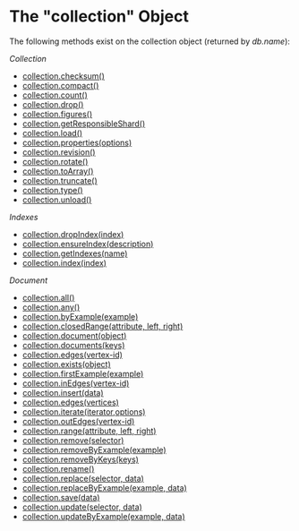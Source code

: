 The "collection" Object
=======================

The following methods exist on the collection object (returned by *db.name*):

*Collection*

* [collection.checksum()](../../DataModeling/Collections/CollectionMethods.md#checksum)
* [collection.compact()](../../DataModeling/Collections/CollectionMethods.md#compact)
* [collection.count()](../../DataModeling/Documents/DocumentMethods.md#count)
* [collection.drop()](../../DataModeling/Collections/CollectionMethods.md#drop)
* [collection.figures()](../../DataModeling/Collections/CollectionMethods.md#figures)
* [collection.getResponsibleShard()](../../DataModeling/Collections/CollectionMethods.md#getresponsibleshard)
* [collection.load()](../../DataModeling/Collections/CollectionMethods.md#load)
* [collection.properties(options)](../../DataModeling/Collections/CollectionMethods.md#properties)
* [collection.revision()](../../DataModeling/Collections/CollectionMethods.md#revision)
* [collection.rotate()](../../DataModeling/Collections/CollectionMethods.md#rotate)
* [collection.toArray()](../../DataModeling/Documents/DocumentMethods.md#toarray)
* [collection.truncate()](../../DataModeling/Collections/CollectionMethods.md#truncate)
* [collection.type()](../../DataModeling/Documents/DocumentMethods.md#collection-type)
* [collection.unload()](../../DataModeling/Collections/CollectionMethods.md#unload)

*Indexes*

* [collection.dropIndex(index)](../../Indexing/WorkingWithIndexes.md#dropping-an-index-via-a-collection-handle)
* [collection.ensureIndex(description)](../../Indexing/WorkingWithIndexes.md#creating-an-index)
* [collection.getIndexes(name)](../../Indexing/WorkingWithIndexes.md#listing-all-indexes-of-a-collection)
* [collection.index(index)](../../Indexing/WorkingWithIndexes.md#index-identifiers-and-handles)

*Document*

* [collection.all()](../../DataModeling/Documents/DocumentMethods.md#all)
* [collection.any()](../../DataModeling/Documents/DocumentMethods.md#any)
* [collection.byExample(example)](../../DataModeling/Documents/DocumentMethods.md#query-by-example)
* [collection.closedRange(attribute, left, right)](../../DataModeling/Documents/DocumentMethods.md#closed-range)
* [collection.document(object)](../../DataModeling/Documents/DocumentMethods.md#document)
* [collection.documents(keys)](../../DataModeling/Documents/DocumentMethods.md#lookup-by-keys)
* [collection.edges(vertex-id)](../../DataModeling/Documents/DocumentMethods.md#edges)
* [collection.exists(object)](../../DataModeling/Documents/DocumentMethods.md#exists)
* [collection.firstExample(example)](../../DataModeling/Documents/DocumentMethods.md#first-example)
* [collection.inEdges(vertex-id)](../../DataModeling/Documents/DocumentMethods.md#edges)
* [collection.insert(data)](../../DataModeling/Documents/DocumentMethods.md#insert--save)
* [collection.edges(vertices)](../../DataModeling/Documents/DocumentMethods.md#edges)
* [collection.iterate(iterator,options)](../../DataModeling/Documents/DocumentMethods.md#misc)
* [collection.outEdges(vertex-id)](../../DataModeling/Documents/DocumentMethods.md#edges)
* [collection.range(attribute, left, right)](../../DataModeling/Documents/DocumentMethods.md#range)
* [collection.remove(selector)](../../DataModeling/Documents/DocumentMethods.md#remove)
* [collection.removeByExample(example)](../../DataModeling/Documents/DocumentMethods.md#remove-by-example)
* [collection.removeByKeys(keys)](../../DataModeling/Documents/DocumentMethods.md#remove-by-keys)
* [collection.rename()](../../DataModeling/Collections/CollectionMethods.md#rename)
* [collection.replace(selector, data)](../../DataModeling/Documents/DocumentMethods.md#replace)
* [collection.replaceByExample(example, data)](../../DataModeling/Documents/DocumentMethods.md#replace-by-example)
* [collection.save(data)](../../DataModeling/Documents/DocumentMethods.md#insert--save)
* [collection.update(selector, data)](../../DataModeling/Documents/DocumentMethods.md#update)
* [collection.updateByExample(example, data)](../../DataModeling/Documents/DocumentMethods.md#update-by-example)
